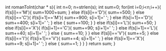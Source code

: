 int romanToInt(char * s){
    int n=0;
    n=strlen(s);
    int sum=0;
    for(int i=0;i<n;i++){
        if(s[i]=='M'){
            sum=1000+sum;
        }
        else if(s[i]=='D'){
            sum+=500;
        }
        else if(s[i]=='C'){
            if(s[i+1]=='M'){
                sum+=900;
                s[i+1]=' ';
            }
            else if(s[i+1]=='D'){
                sum+=400;
                s[i+1]=' ';
            }
            else {
                sum+=100;
            }
        }
        else if(s[i]=='L'){
            sum+=50;
        }
        else if(s[i]=='X'){
            if(s[i+1]=='C'){
                sum+=90;
                s[i+1]=' ';
            }
            else if(s[i+1]=='L'){
                sum+=40;
                s[i+1]=' ';
            }
            else {
                sum+=10;
            }
        }
        else if(s[i]=='V'){
            sum+=5;
            }
        else if(s[i]=='I'){
            if(s[i+1]=='V'){
                sum+=4;
                s[i+1]=' ';
            }
            else if(s[i+1]=='X'){
                sum+=9;
                s[i+1]=' ';
            }
            else {
                sum+=1;
            }
        }
    }
    return sum;
}
